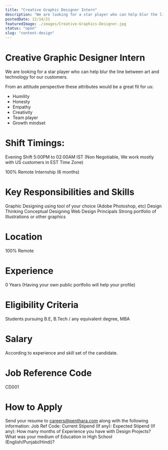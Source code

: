 ```yaml
---
title: "Creative Graphic Designer Intern"
description: "We are looking for a star player who can help blur the line between art and technology for our customers."
postedDate: 12/14/21
featuredImage: ./images/Creative-Graphics-Designer.jpg
status: "open"
slug: "content-design"
---
```

# Creative Graphic Designer Intern
We are looking for a star player who can help blur the line between art and technology for our customers.

From an attitude perspective these attributes would be a great fit for us:

* Humility
* Honesty
* Empathy
* Creativity
* Team player
* Growth mindset

# Shift Timings:
Evening Shift 5:00PM to 02:00AM IST (Non Negotiable, We work mostly with US customers in EST Time Zone)

100% Remote Internship (6 months)

# Key Responsibilities and Skills
Graphic Designing using tool of your choice (Adobe Photoshop, etc)
Design Thinking
Conceptual Designing
Web Design Principals
Strong portfolio of Illustrations or other graphics

# Location
100% Remote

# Experience
0 Years (Having your own public portfolio will help your profile)

# Eligibility Criteria
Students pursuing B.E, B.Tech / any equivalent degree, MBA 

# Salary
According to experience and skill set of the candidate.

# Job Reference Code
CD001

# How to Apply
Send your resume to careers@penthara.com along with the following information:
Job Ref Code:
Current Stipend (If any):
Expected Stipend (If any):
How many months of Experience you have with Design Projects?
What was your medium of Education in High School (English/Punjabi/Hindi)?